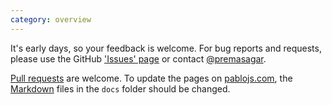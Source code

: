 ```yaml
---
category: overview
---
```


It's early days, so your feedback is welcome. For bug reports and requests, please use the GitHub ['Issues' page][issues] or contact [@premasagar][prem-twitter].

[Pull requests][pull-requests] are welcome. To update the pages on [pablojs.com][pablo-site], the [Markdown][markdown-syntax] files in the `docs` folder should be changed.


[issues]: https://github.com/dharmafly/pablo/issues
[prem-twitter]: https://twitter.com/premasagar
[docs-folder]: https://github.com/dharmafly/pablo/tree/master/docs
[pull-requests]: https://help.github.com/articles/using-pull-requests
[pablo-site]: http://pablojs.com
[markdown-syntax]: http://daringfireball.net/projects/markdown/syntax